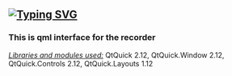 <a href="https://git.io/typing-svg"><img src="https://readme-typing-svg.demolab.com?font=Fira+Code&pause=1000&width=435&height=30&lines=QML+PROJECT" alt="Typing SVG" /></a>
----------------------------
<h3>This is qml interface for the recorder</h3>
<p><ins><em>Libraries and modules used:</em></ins> QtQuick 2.12, QtQuick.Window 2.12, QtQuick.Controls 2.12, QtQuick.Layouts 1.12</p>
